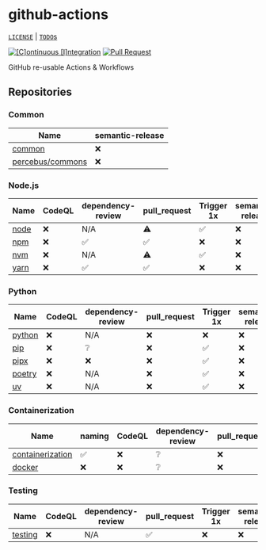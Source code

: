 # github-actions

[`LICENSE`](./LICENSE.md) | [`TODO`s](./TODO.md)

[![[C]ontinuous [I]ntegration](https://github.com/percebus/github-actions/actions/workflows/always.yml/badge.svg)](https://github.com/percebus/github-actions/actions/workflows/always.yml) [![Pull Request](https://github.com/percebus/github-actions/actions/workflows/pull_request.yml/badge.svg?event=pull_request)](https://github.com/percebus/github-actions/actions/workflows/pull_request.yml)

GitHub re-usable Actions &amp; Workflows

## Repositories

### Common

| Name                                                        | semantic-release |
| ----------------------------------------------------------- | ---------------- |
| [common](https://github.com/percebus/github-actions-common) | ❌               |
| [percebus/commons](https://github.com/percebus/commons)     | ❌               |

### Node.js

| Name                                                    | CodeQL | dependency-review | pull_request | Trigger 1x | semantic-release |
| ------------------------------------------------------- | ------ | ----------------- | ------------ | ---------- | ---------------- |
| [node](https://github.com/percebus/github-actions-node) | ❌     | N/A               | ⚠️           | ✅         | ❌               |
| [npm](https://github.com/percebus/github-actions-npm)   | ❌     | ✅                | ✅           | ❌         | ❌               |
| [nvm](https://github.com/percebus/github-actions-nvm)   | ❌     | N/A               | ⚠️           | ✅         | ❌               |
| [yarn](https://github.com/percebus/github-actions-yarn) | ❌     | ✅                | ✅           | ❌         | ❌               |

### Python

| Name                                                        | CodeQL | dependency-review | pull_request | Trigger 1x | semantic-release |
| ----------------------------------------------------------- | ------ | ----------------- | ------------ | ---------- | ---------------- |
| [python](https://github.com/percebus/github-actions-python) | ❌     | N/A               | ❌           | ❌         | ❌               |
| [pip](https://github.com/percebus/github-actions-pip)       | ❌     | ❔                | ❌           | ✅         | ❌               |
| [pipx](https://github.com/percebus/github-actions-pipx)     | ❌     | ❌                | ❌           | ✅         | ❌               |
| [poetry](https://github.com/percebus/github-actions-poetry) | ❌     | N/A               | ❌           | ✅         | ❌               |
| [uv](https://github.com/percebus/github-actions-uv)         | ❌     | N/A               | ❌           | ✅         | ❌               |

### Containerization

| Name                                                                            | naming | CodeQL | dependency-review | pull_request | Trigger 1x | semantic-release |
| ------------------------------------------------------------------------------- | ------ | ------ | ----------------- | ------------ | ---------- | ---------------- |
| [containerization](https://github.com/percebus/github-actions-containerization) | ✅     | ❌     | ❔                | ❌           | ❌         | ❌               |
| [docker](https://github.com/percebus/github-actions-docker)                     | ❌     | ❌     | ❔                | ❌           | ❌         | ❌               |

### Testing

| Name                                                          | CodeQL | dependency-review | pull_request | Trigger 1x | semantic-release |
| ------------------------------------------------------------- | ------ | ----------------- | ------------ | ---------- | ---------------- |
| [testing](https://github.com/percebus/github-actions-testing) | ❌     | N/A               | ✅           | ❌         | ❌               |
